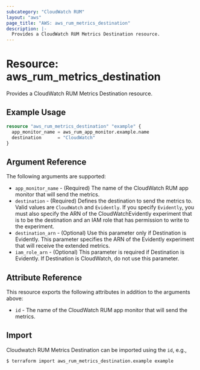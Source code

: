 ```yaml
---
subcategory: "CloudWatch RUM"
layout: "aws"
page_title: "AWS: aws_rum_metrics_destination"
description: |-
  Provides a CloudWatch RUM Metrics Destination resource.
---
```


# Resource: aws_rum_metrics_destination

Provides a CloudWatch RUM Metrics Destination resource.

## Example Usage

```terraform
resource "aws_rum_metrics_destination" "example" {
  app_monitor_name = aws_rum_app_monitor.example.name
  destination      = "CloudWatch"
}
```

## Argument Reference

The following arguments are supported:

* `app_monitor_name` - (Required) The name of the CloudWatch RUM app monitor that will send the metrics.
* `destination` - (Required)  Defines the destination to send the metrics to. Valid values are `CloudWatch` and `Evidently`. If you specify `Evidently`, you must also specify the ARN of the CloudWatchEvidently experiment that is to be the destination and an IAM role that has permission to write to the experiment.
* `destination_arn` - (Optional) Use this parameter only if Destination is Evidently. This parameter specifies the ARN of the Evidently experiment that will receive the extended metrics.
* `iam_role_arn` - (Optional) This parameter is required if Destination is Evidently. If Destination is CloudWatch, do not use this parameter.

## Attribute Reference

This resource exports the following attributes in addition to the arguments above:

* `id` - The name of the CloudWatch RUM app monitor that will send the metrics.

## Import

Cloudwatch RUM Metrics Destination can be imported using the `id`, e.g.,

```
$ terraform import aws_rum_metrics_destination.example example
```
